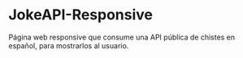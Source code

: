 # JokeAPI-Responsive
Página web responsive que consume una API pública de chistes en español, para mostrarlos al usuario.

